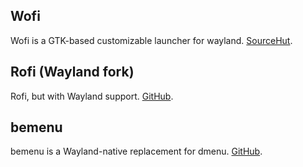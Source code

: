 ## Wofi

Wofi is a GTK-based customizable launcher for wayland.
[SourceHut](https://hg.sr.ht/~scoopta/wofi).

## Rofi (Wayland fork)

Rofi, but with Wayland support.
[GitHub](https://github.com/lbonn/rofi).

## bemenu

bemenu is a Wayland-native replacement for dmenu.
[GitHub](https://github.com/Cloudef/bemenu).
